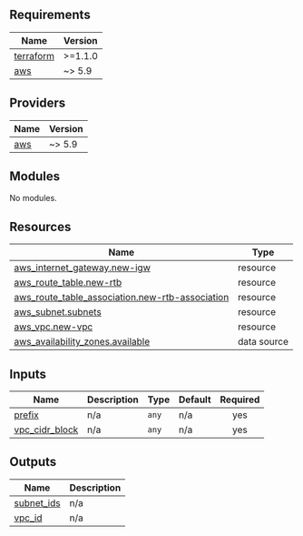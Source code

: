 ## Requirements

| Name | Version |
|------|---------|
| <a name="requirement_terraform"></a> [terraform](#requirement\_terraform) | >=1.1.0 |
| <a name="requirement_aws"></a> [aws](#requirement\_aws) | ~> 5.9 |

## Providers

| Name | Version |
|------|---------|
| <a name="provider_aws"></a> [aws](#provider\_aws) | ~> 5.9 |

## Modules

No modules.

## Resources

| Name | Type |
|------|------|
| [aws_internet_gateway.new-igw](https://registry.terraform.io/providers/hashicorp/aws/latest/docs/resources/internet_gateway) | resource |
| [aws_route_table.new-rtb](https://registry.terraform.io/providers/hashicorp/aws/latest/docs/resources/route_table) | resource |
| [aws_route_table_association.new-rtb-association](https://registry.terraform.io/providers/hashicorp/aws/latest/docs/resources/route_table_association) | resource |
| [aws_subnet.subnets](https://registry.terraform.io/providers/hashicorp/aws/latest/docs/resources/subnet) | resource |
| [aws_vpc.new-vpc](https://registry.terraform.io/providers/hashicorp/aws/latest/docs/resources/vpc) | resource |
| [aws_availability_zones.available](https://registry.terraform.io/providers/hashicorp/aws/latest/docs/data-sources/availability_zones) | data source |

## Inputs

| Name | Description | Type | Default | Required |
|------|-------------|------|---------|:--------:|
| <a name="input_prefix"></a> [prefix](#input\_prefix) | n/a | `any` | n/a | yes |
| <a name="input_vpc_cidr_block"></a> [vpc\_cidr\_block](#input\_vpc\_cidr\_block) | n/a | `any` | n/a | yes |

## Outputs

| Name | Description |
|------|-------------|
| <a name="output_subnet_ids"></a> [subnet\_ids](#output\_subnet\_ids) | n/a |
| <a name="output_vpc_id"></a> [vpc\_id](#output\_vpc\_id) | n/a |
